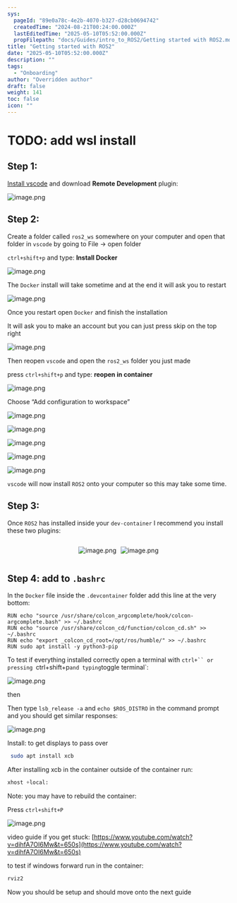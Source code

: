 ```yaml
---
sys:
  pageId: "89e0a78c-4e2b-4070-b327-d28cb0694742"
  createdTime: "2024-08-21T00:24:00.000Z"
  lastEditedTime: "2025-05-10T05:52:00.000Z"
  propFilepath: "docs/Guides/intro_to_ROS2/Getting started with ROS2.md"
title: "Getting started with ROS2"
date: "2025-05-10T05:52:00.000Z"
description: ""
tags:
  - "Onboarding"
author: "Overridden author"
draft: false
weight: 141
toc: false
icon: ""
---
```


# TODO: add wsl install

## Step 1:

[Install vscode](https://code.visualstudio.com/download) and download **Remote Development** plugin:

![image.png](https://prod-files-secure.s3.us-west-2.amazonaws.com/d518164a-d88e-44d1-a4ee-3adb3bd8bce0/efb52993-1881-4a40-b95e-6f020334f022/image.png?X-Amz-Algorithm=AWS4-HMAC-SHA256&X-Amz-Content-Sha256=UNSIGNED-PAYLOAD&X-Amz-Credential=ASIAZI2LB466SQX57FPC%2F20250517%2Fus-west-2%2Fs3%2Faws4_request&X-Amz-Date=20250517T061123Z&X-Amz-Expires=3600&X-Amz-Security-Token=IQoJb3JpZ2luX2VjEJ7%2F%2F%2F%2F%2F%2F%2F%2F%2F%2FwEaCXVzLXdlc3QtMiJHMEUCIQCjIBbzsVuMWEVSmQIdJu%2BdRQcdtGTcog1i%2Brnrpva7MQIga1XYiE%2FGCJO1NbYlxGkGkeuNpmny5jX1irj10OdPlWoq%2FwMIVxAAGgw2Mzc0MjMxODM4MDUiDJXesra0L3eoN5E%2FTyrcA0QBpyatTXVbMmGgNDMNbijI9XJ8LiFoqDXKEKqEA6gC485b1QjvU402pBHUm18devfx36iVdDaNAf5PDg27ftauaIJzZyulJRXB17DlDWhpoGAa8p%2BCoWNzI924dhYdXBnnfneuW3SNP1ZAivz3HoA9MaE1lo6%2B9HuuG1lzRvUYYgQKAJo4ni0lhkvJ1NsVQlsvpTTAakt42BXpWHQTbtHwedpN4Mjb11mdjyFWmYwEbTa%2Fz80qmJsIBTfPYuiAPQKpOeXcVckjW2vn4FjpfFX4byBjx4iiyBsAJ%2FHaPE%2FOUW2ZKifO4Eoy1fPQUEoi39Gzoq79wF8Eq2JXoXhcocQuk6gNcscFAN601b%2F0sooZKJIm3JkGgKoyEO0VQJ865OdUqGK94beyIR3zFiraU1VF73LhyKQ2eTsCBO2yDq9Hx38JvQhwrH%2BCd0weu8pJGQdo8MOktiJ3L3RBL3fgP0lDOfzzoCHA6VVAj9zBqCIkz4r1MWsxz05xmCWIha%2Bic9GsH3PP5YOw8DG%2FD7VCUlaw9at%2BY4Nlz%2B2%2F9MWbOQNHDVhS26zPxsVN0mB4HOzpbADt3NA8fgLT3gRO%2F6s3Sq92eZomlqkMPdF%2F0aQjJfbGLiVe0nfydQ9MB%2FJUMJvEoMEGOqUB7qevMRXBaJZYXUJB%2BQnvuwGulRK02N7ozpjaNCgNtg%2BeY%2FejAPlFS5ZnXmXfC%2BwBpDV7BtckzIrnONQ300kcfhiQdLju8WFa1U4TagcBfuukNgR8bPyRQHPeVDmA7DbCcfpSu8Xx7HGRQRbG88OkVyIEi20Ap7cl%2BJVGdY%2BJSCAZPmAL%2FuaRUfLH5rQl%2FM9JZFdJLGyJGRT%2FM5ECUoSL1%2BvEiHE%2B&X-Amz-Signature=afa21bcafffaa0c899fda41fd99b40cf1bd00ee576a3d5de23cb454d30bcc740&X-Amz-SignedHeaders=host&x-id=GetObject)

## Step 2:

Create a folder called `ros2_ws` somewhere on your computer and open that folder in `vscode` by going to File → open folder 

`ctrl+shift+p` and type: **Install Docker**

![image.png](https://prod-files-secure.s3.us-west-2.amazonaws.com/d518164a-d88e-44d1-a4ee-3adb3bd8bce0/2269dc0e-1cd5-47ff-bceb-c04ad9b2eab0/image.png?X-Amz-Algorithm=AWS4-HMAC-SHA256&X-Amz-Content-Sha256=UNSIGNED-PAYLOAD&X-Amz-Credential=ASIAZI2LB466SQX57FPC%2F20250517%2Fus-west-2%2Fs3%2Faws4_request&X-Amz-Date=20250517T061123Z&X-Amz-Expires=3600&X-Amz-Security-Token=IQoJb3JpZ2luX2VjEJ7%2F%2F%2F%2F%2F%2F%2F%2F%2F%2FwEaCXVzLXdlc3QtMiJHMEUCIQCjIBbzsVuMWEVSmQIdJu%2BdRQcdtGTcog1i%2Brnrpva7MQIga1XYiE%2FGCJO1NbYlxGkGkeuNpmny5jX1irj10OdPlWoq%2FwMIVxAAGgw2Mzc0MjMxODM4MDUiDJXesra0L3eoN5E%2FTyrcA0QBpyatTXVbMmGgNDMNbijI9XJ8LiFoqDXKEKqEA6gC485b1QjvU402pBHUm18devfx36iVdDaNAf5PDg27ftauaIJzZyulJRXB17DlDWhpoGAa8p%2BCoWNzI924dhYdXBnnfneuW3SNP1ZAivz3HoA9MaE1lo6%2B9HuuG1lzRvUYYgQKAJo4ni0lhkvJ1NsVQlsvpTTAakt42BXpWHQTbtHwedpN4Mjb11mdjyFWmYwEbTa%2Fz80qmJsIBTfPYuiAPQKpOeXcVckjW2vn4FjpfFX4byBjx4iiyBsAJ%2FHaPE%2FOUW2ZKifO4Eoy1fPQUEoi39Gzoq79wF8Eq2JXoXhcocQuk6gNcscFAN601b%2F0sooZKJIm3JkGgKoyEO0VQJ865OdUqGK94beyIR3zFiraU1VF73LhyKQ2eTsCBO2yDq9Hx38JvQhwrH%2BCd0weu8pJGQdo8MOktiJ3L3RBL3fgP0lDOfzzoCHA6VVAj9zBqCIkz4r1MWsxz05xmCWIha%2Bic9GsH3PP5YOw8DG%2FD7VCUlaw9at%2BY4Nlz%2B2%2F9MWbOQNHDVhS26zPxsVN0mB4HOzpbADt3NA8fgLT3gRO%2F6s3Sq92eZomlqkMPdF%2F0aQjJfbGLiVe0nfydQ9MB%2FJUMJvEoMEGOqUB7qevMRXBaJZYXUJB%2BQnvuwGulRK02N7ozpjaNCgNtg%2BeY%2FejAPlFS5ZnXmXfC%2BwBpDV7BtckzIrnONQ300kcfhiQdLju8WFa1U4TagcBfuukNgR8bPyRQHPeVDmA7DbCcfpSu8Xx7HGRQRbG88OkVyIEi20Ap7cl%2BJVGdY%2BJSCAZPmAL%2FuaRUfLH5rQl%2FM9JZFdJLGyJGRT%2FM5ECUoSL1%2BvEiHE%2B&X-Amz-Signature=34e4201203031233b557746b38ebfd7ef8c6051bc2c1403805f2a0e2a5873608&X-Amz-SignedHeaders=host&x-id=GetObject)

The `Docker` install will take sometime and at the end it will ask you to restart

![image.png](https://prod-files-secure.s3.us-west-2.amazonaws.com/d518164a-d88e-44d1-a4ee-3adb3bd8bce0/ed233f78-be33-4b1f-b89c-9c346c0e961e/image.png?X-Amz-Algorithm=AWS4-HMAC-SHA256&X-Amz-Content-Sha256=UNSIGNED-PAYLOAD&X-Amz-Credential=ASIAZI2LB466SQX57FPC%2F20250517%2Fus-west-2%2Fs3%2Faws4_request&X-Amz-Date=20250517T061123Z&X-Amz-Expires=3600&X-Amz-Security-Token=IQoJb3JpZ2luX2VjEJ7%2F%2F%2F%2F%2F%2F%2F%2F%2F%2FwEaCXVzLXdlc3QtMiJHMEUCIQCjIBbzsVuMWEVSmQIdJu%2BdRQcdtGTcog1i%2Brnrpva7MQIga1XYiE%2FGCJO1NbYlxGkGkeuNpmny5jX1irj10OdPlWoq%2FwMIVxAAGgw2Mzc0MjMxODM4MDUiDJXesra0L3eoN5E%2FTyrcA0QBpyatTXVbMmGgNDMNbijI9XJ8LiFoqDXKEKqEA6gC485b1QjvU402pBHUm18devfx36iVdDaNAf5PDg27ftauaIJzZyulJRXB17DlDWhpoGAa8p%2BCoWNzI924dhYdXBnnfneuW3SNP1ZAivz3HoA9MaE1lo6%2B9HuuG1lzRvUYYgQKAJo4ni0lhkvJ1NsVQlsvpTTAakt42BXpWHQTbtHwedpN4Mjb11mdjyFWmYwEbTa%2Fz80qmJsIBTfPYuiAPQKpOeXcVckjW2vn4FjpfFX4byBjx4iiyBsAJ%2FHaPE%2FOUW2ZKifO4Eoy1fPQUEoi39Gzoq79wF8Eq2JXoXhcocQuk6gNcscFAN601b%2F0sooZKJIm3JkGgKoyEO0VQJ865OdUqGK94beyIR3zFiraU1VF73LhyKQ2eTsCBO2yDq9Hx38JvQhwrH%2BCd0weu8pJGQdo8MOktiJ3L3RBL3fgP0lDOfzzoCHA6VVAj9zBqCIkz4r1MWsxz05xmCWIha%2Bic9GsH3PP5YOw8DG%2FD7VCUlaw9at%2BY4Nlz%2B2%2F9MWbOQNHDVhS26zPxsVN0mB4HOzpbADt3NA8fgLT3gRO%2F6s3Sq92eZomlqkMPdF%2F0aQjJfbGLiVe0nfydQ9MB%2FJUMJvEoMEGOqUB7qevMRXBaJZYXUJB%2BQnvuwGulRK02N7ozpjaNCgNtg%2BeY%2FejAPlFS5ZnXmXfC%2BwBpDV7BtckzIrnONQ300kcfhiQdLju8WFa1U4TagcBfuukNgR8bPyRQHPeVDmA7DbCcfpSu8Xx7HGRQRbG88OkVyIEi20Ap7cl%2BJVGdY%2BJSCAZPmAL%2FuaRUfLH5rQl%2FM9JZFdJLGyJGRT%2FM5ECUoSL1%2BvEiHE%2B&X-Amz-Signature=e811cd69bab8fde06056e98f9b1f860093b553a260189af887a5e0302bb556ad&X-Amz-SignedHeaders=host&x-id=GetObject)

Once you restart open `Docker` and finish the installation

It will ask you to make an account but you can just press skip on the top right

![image.png](https://prod-files-secure.s3.us-west-2.amazonaws.com/d518164a-d88e-44d1-a4ee-3adb3bd8bce0/21010ad9-1659-4fd9-9f59-9932a09b2a3d/image.png?X-Amz-Algorithm=AWS4-HMAC-SHA256&X-Amz-Content-Sha256=UNSIGNED-PAYLOAD&X-Amz-Credential=ASIAZI2LB466SQX57FPC%2F20250517%2Fus-west-2%2Fs3%2Faws4_request&X-Amz-Date=20250517T061123Z&X-Amz-Expires=3600&X-Amz-Security-Token=IQoJb3JpZ2luX2VjEJ7%2F%2F%2F%2F%2F%2F%2F%2F%2F%2FwEaCXVzLXdlc3QtMiJHMEUCIQCjIBbzsVuMWEVSmQIdJu%2BdRQcdtGTcog1i%2Brnrpva7MQIga1XYiE%2FGCJO1NbYlxGkGkeuNpmny5jX1irj10OdPlWoq%2FwMIVxAAGgw2Mzc0MjMxODM4MDUiDJXesra0L3eoN5E%2FTyrcA0QBpyatTXVbMmGgNDMNbijI9XJ8LiFoqDXKEKqEA6gC485b1QjvU402pBHUm18devfx36iVdDaNAf5PDg27ftauaIJzZyulJRXB17DlDWhpoGAa8p%2BCoWNzI924dhYdXBnnfneuW3SNP1ZAivz3HoA9MaE1lo6%2B9HuuG1lzRvUYYgQKAJo4ni0lhkvJ1NsVQlsvpTTAakt42BXpWHQTbtHwedpN4Mjb11mdjyFWmYwEbTa%2Fz80qmJsIBTfPYuiAPQKpOeXcVckjW2vn4FjpfFX4byBjx4iiyBsAJ%2FHaPE%2FOUW2ZKifO4Eoy1fPQUEoi39Gzoq79wF8Eq2JXoXhcocQuk6gNcscFAN601b%2F0sooZKJIm3JkGgKoyEO0VQJ865OdUqGK94beyIR3zFiraU1VF73LhyKQ2eTsCBO2yDq9Hx38JvQhwrH%2BCd0weu8pJGQdo8MOktiJ3L3RBL3fgP0lDOfzzoCHA6VVAj9zBqCIkz4r1MWsxz05xmCWIha%2Bic9GsH3PP5YOw8DG%2FD7VCUlaw9at%2BY4Nlz%2B2%2F9MWbOQNHDVhS26zPxsVN0mB4HOzpbADt3NA8fgLT3gRO%2F6s3Sq92eZomlqkMPdF%2F0aQjJfbGLiVe0nfydQ9MB%2FJUMJvEoMEGOqUB7qevMRXBaJZYXUJB%2BQnvuwGulRK02N7ozpjaNCgNtg%2BeY%2FejAPlFS5ZnXmXfC%2BwBpDV7BtckzIrnONQ300kcfhiQdLju8WFa1U4TagcBfuukNgR8bPyRQHPeVDmA7DbCcfpSu8Xx7HGRQRbG88OkVyIEi20Ap7cl%2BJVGdY%2BJSCAZPmAL%2FuaRUfLH5rQl%2FM9JZFdJLGyJGRT%2FM5ECUoSL1%2BvEiHE%2B&X-Amz-Signature=76e74ca8fba1c6ab0198268712fc98e9a413619e5ad366242357390f5b03c900&X-Amz-SignedHeaders=host&x-id=GetObject)

Then reopen `vscode` and open the `ros2_ws` folder you just made

press `ctrl+shift+p` and type: **reopen in container**

![image.png](https://prod-files-secure.s3.us-west-2.amazonaws.com/d518164a-d88e-44d1-a4ee-3adb3bd8bce0/4e93b8c2-41ad-488c-8095-c74205196118/image.png?X-Amz-Algorithm=AWS4-HMAC-SHA256&X-Amz-Content-Sha256=UNSIGNED-PAYLOAD&X-Amz-Credential=ASIAZI2LB466SQX57FPC%2F20250517%2Fus-west-2%2Fs3%2Faws4_request&X-Amz-Date=20250517T061123Z&X-Amz-Expires=3600&X-Amz-Security-Token=IQoJb3JpZ2luX2VjEJ7%2F%2F%2F%2F%2F%2F%2F%2F%2F%2FwEaCXVzLXdlc3QtMiJHMEUCIQCjIBbzsVuMWEVSmQIdJu%2BdRQcdtGTcog1i%2Brnrpva7MQIga1XYiE%2FGCJO1NbYlxGkGkeuNpmny5jX1irj10OdPlWoq%2FwMIVxAAGgw2Mzc0MjMxODM4MDUiDJXesra0L3eoN5E%2FTyrcA0QBpyatTXVbMmGgNDMNbijI9XJ8LiFoqDXKEKqEA6gC485b1QjvU402pBHUm18devfx36iVdDaNAf5PDg27ftauaIJzZyulJRXB17DlDWhpoGAa8p%2BCoWNzI924dhYdXBnnfneuW3SNP1ZAivz3HoA9MaE1lo6%2B9HuuG1lzRvUYYgQKAJo4ni0lhkvJ1NsVQlsvpTTAakt42BXpWHQTbtHwedpN4Mjb11mdjyFWmYwEbTa%2Fz80qmJsIBTfPYuiAPQKpOeXcVckjW2vn4FjpfFX4byBjx4iiyBsAJ%2FHaPE%2FOUW2ZKifO4Eoy1fPQUEoi39Gzoq79wF8Eq2JXoXhcocQuk6gNcscFAN601b%2F0sooZKJIm3JkGgKoyEO0VQJ865OdUqGK94beyIR3zFiraU1VF73LhyKQ2eTsCBO2yDq9Hx38JvQhwrH%2BCd0weu8pJGQdo8MOktiJ3L3RBL3fgP0lDOfzzoCHA6VVAj9zBqCIkz4r1MWsxz05xmCWIha%2Bic9GsH3PP5YOw8DG%2FD7VCUlaw9at%2BY4Nlz%2B2%2F9MWbOQNHDVhS26zPxsVN0mB4HOzpbADt3NA8fgLT3gRO%2F6s3Sq92eZomlqkMPdF%2F0aQjJfbGLiVe0nfydQ9MB%2FJUMJvEoMEGOqUB7qevMRXBaJZYXUJB%2BQnvuwGulRK02N7ozpjaNCgNtg%2BeY%2FejAPlFS5ZnXmXfC%2BwBpDV7BtckzIrnONQ300kcfhiQdLju8WFa1U4TagcBfuukNgR8bPyRQHPeVDmA7DbCcfpSu8Xx7HGRQRbG88OkVyIEi20Ap7cl%2BJVGdY%2BJSCAZPmAL%2FuaRUfLH5rQl%2FM9JZFdJLGyJGRT%2FM5ECUoSL1%2BvEiHE%2B&X-Amz-Signature=7820505d5e704d76ea360ac2762b8c618f6ba1af94cde071aa432678a7c8601f&X-Amz-SignedHeaders=host&x-id=GetObject)

Choose “Add configuration to workspace”

![image.png](https://prod-files-secure.s3.us-west-2.amazonaws.com/d518164a-d88e-44d1-a4ee-3adb3bd8bce0/9560b282-5060-4989-ba37-97e7b2c22476/image.png?X-Amz-Algorithm=AWS4-HMAC-SHA256&X-Amz-Content-Sha256=UNSIGNED-PAYLOAD&X-Amz-Credential=ASIAZI2LB466SQX57FPC%2F20250517%2Fus-west-2%2Fs3%2Faws4_request&X-Amz-Date=20250517T061123Z&X-Amz-Expires=3600&X-Amz-Security-Token=IQoJb3JpZ2luX2VjEJ7%2F%2F%2F%2F%2F%2F%2F%2F%2F%2FwEaCXVzLXdlc3QtMiJHMEUCIQCjIBbzsVuMWEVSmQIdJu%2BdRQcdtGTcog1i%2Brnrpva7MQIga1XYiE%2FGCJO1NbYlxGkGkeuNpmny5jX1irj10OdPlWoq%2FwMIVxAAGgw2Mzc0MjMxODM4MDUiDJXesra0L3eoN5E%2FTyrcA0QBpyatTXVbMmGgNDMNbijI9XJ8LiFoqDXKEKqEA6gC485b1QjvU402pBHUm18devfx36iVdDaNAf5PDg27ftauaIJzZyulJRXB17DlDWhpoGAa8p%2BCoWNzI924dhYdXBnnfneuW3SNP1ZAivz3HoA9MaE1lo6%2B9HuuG1lzRvUYYgQKAJo4ni0lhkvJ1NsVQlsvpTTAakt42BXpWHQTbtHwedpN4Mjb11mdjyFWmYwEbTa%2Fz80qmJsIBTfPYuiAPQKpOeXcVckjW2vn4FjpfFX4byBjx4iiyBsAJ%2FHaPE%2FOUW2ZKifO4Eoy1fPQUEoi39Gzoq79wF8Eq2JXoXhcocQuk6gNcscFAN601b%2F0sooZKJIm3JkGgKoyEO0VQJ865OdUqGK94beyIR3zFiraU1VF73LhyKQ2eTsCBO2yDq9Hx38JvQhwrH%2BCd0weu8pJGQdo8MOktiJ3L3RBL3fgP0lDOfzzoCHA6VVAj9zBqCIkz4r1MWsxz05xmCWIha%2Bic9GsH3PP5YOw8DG%2FD7VCUlaw9at%2BY4Nlz%2B2%2F9MWbOQNHDVhS26zPxsVN0mB4HOzpbADt3NA8fgLT3gRO%2F6s3Sq92eZomlqkMPdF%2F0aQjJfbGLiVe0nfydQ9MB%2FJUMJvEoMEGOqUB7qevMRXBaJZYXUJB%2BQnvuwGulRK02N7ozpjaNCgNtg%2BeY%2FejAPlFS5ZnXmXfC%2BwBpDV7BtckzIrnONQ300kcfhiQdLju8WFa1U4TagcBfuukNgR8bPyRQHPeVDmA7DbCcfpSu8Xx7HGRQRbG88OkVyIEi20Ap7cl%2BJVGdY%2BJSCAZPmAL%2FuaRUfLH5rQl%2FM9JZFdJLGyJGRT%2FM5ECUoSL1%2BvEiHE%2B&X-Amz-Signature=9dd95766ff0114f6aff469f83d54443063c7b030c1631cfb8a4400e95bc8b36c&X-Amz-SignedHeaders=host&x-id=GetObject)

![image.png](https://prod-files-secure.s3.us-west-2.amazonaws.com/d518164a-d88e-44d1-a4ee-3adb3bd8bce0/2ee63f81-886b-48e8-a553-dc6e5eac99e4/image.png?X-Amz-Algorithm=AWS4-HMAC-SHA256&X-Amz-Content-Sha256=UNSIGNED-PAYLOAD&X-Amz-Credential=ASIAZI2LB466SQX57FPC%2F20250517%2Fus-west-2%2Fs3%2Faws4_request&X-Amz-Date=20250517T061123Z&X-Amz-Expires=3600&X-Amz-Security-Token=IQoJb3JpZ2luX2VjEJ7%2F%2F%2F%2F%2F%2F%2F%2F%2F%2FwEaCXVzLXdlc3QtMiJHMEUCIQCjIBbzsVuMWEVSmQIdJu%2BdRQcdtGTcog1i%2Brnrpva7MQIga1XYiE%2FGCJO1NbYlxGkGkeuNpmny5jX1irj10OdPlWoq%2FwMIVxAAGgw2Mzc0MjMxODM4MDUiDJXesra0L3eoN5E%2FTyrcA0QBpyatTXVbMmGgNDMNbijI9XJ8LiFoqDXKEKqEA6gC485b1QjvU402pBHUm18devfx36iVdDaNAf5PDg27ftauaIJzZyulJRXB17DlDWhpoGAa8p%2BCoWNzI924dhYdXBnnfneuW3SNP1ZAivz3HoA9MaE1lo6%2B9HuuG1lzRvUYYgQKAJo4ni0lhkvJ1NsVQlsvpTTAakt42BXpWHQTbtHwedpN4Mjb11mdjyFWmYwEbTa%2Fz80qmJsIBTfPYuiAPQKpOeXcVckjW2vn4FjpfFX4byBjx4iiyBsAJ%2FHaPE%2FOUW2ZKifO4Eoy1fPQUEoi39Gzoq79wF8Eq2JXoXhcocQuk6gNcscFAN601b%2F0sooZKJIm3JkGgKoyEO0VQJ865OdUqGK94beyIR3zFiraU1VF73LhyKQ2eTsCBO2yDq9Hx38JvQhwrH%2BCd0weu8pJGQdo8MOktiJ3L3RBL3fgP0lDOfzzoCHA6VVAj9zBqCIkz4r1MWsxz05xmCWIha%2Bic9GsH3PP5YOw8DG%2FD7VCUlaw9at%2BY4Nlz%2B2%2F9MWbOQNHDVhS26zPxsVN0mB4HOzpbADt3NA8fgLT3gRO%2F6s3Sq92eZomlqkMPdF%2F0aQjJfbGLiVe0nfydQ9MB%2FJUMJvEoMEGOqUB7qevMRXBaJZYXUJB%2BQnvuwGulRK02N7ozpjaNCgNtg%2BeY%2FejAPlFS5ZnXmXfC%2BwBpDV7BtckzIrnONQ300kcfhiQdLju8WFa1U4TagcBfuukNgR8bPyRQHPeVDmA7DbCcfpSu8Xx7HGRQRbG88OkVyIEi20Ap7cl%2BJVGdY%2BJSCAZPmAL%2FuaRUfLH5rQl%2FM9JZFdJLGyJGRT%2FM5ECUoSL1%2BvEiHE%2B&X-Amz-Signature=61eb4a78e4ddc7805f7620cab360506811b1a4c84670719af0e21a7adeb29ea5&X-Amz-SignedHeaders=host&x-id=GetObject)

![image.png](https://prod-files-secure.s3.us-west-2.amazonaws.com/d518164a-d88e-44d1-a4ee-3adb3bd8bce0/ae1580b2-b048-407e-aed9-b584224a7a04/image.png?X-Amz-Algorithm=AWS4-HMAC-SHA256&X-Amz-Content-Sha256=UNSIGNED-PAYLOAD&X-Amz-Credential=ASIAZI2LB466SQX57FPC%2F20250517%2Fus-west-2%2Fs3%2Faws4_request&X-Amz-Date=20250517T061123Z&X-Amz-Expires=3600&X-Amz-Security-Token=IQoJb3JpZ2luX2VjEJ7%2F%2F%2F%2F%2F%2F%2F%2F%2F%2FwEaCXVzLXdlc3QtMiJHMEUCIQCjIBbzsVuMWEVSmQIdJu%2BdRQcdtGTcog1i%2Brnrpva7MQIga1XYiE%2FGCJO1NbYlxGkGkeuNpmny5jX1irj10OdPlWoq%2FwMIVxAAGgw2Mzc0MjMxODM4MDUiDJXesra0L3eoN5E%2FTyrcA0QBpyatTXVbMmGgNDMNbijI9XJ8LiFoqDXKEKqEA6gC485b1QjvU402pBHUm18devfx36iVdDaNAf5PDg27ftauaIJzZyulJRXB17DlDWhpoGAa8p%2BCoWNzI924dhYdXBnnfneuW3SNP1ZAivz3HoA9MaE1lo6%2B9HuuG1lzRvUYYgQKAJo4ni0lhkvJ1NsVQlsvpTTAakt42BXpWHQTbtHwedpN4Mjb11mdjyFWmYwEbTa%2Fz80qmJsIBTfPYuiAPQKpOeXcVckjW2vn4FjpfFX4byBjx4iiyBsAJ%2FHaPE%2FOUW2ZKifO4Eoy1fPQUEoi39Gzoq79wF8Eq2JXoXhcocQuk6gNcscFAN601b%2F0sooZKJIm3JkGgKoyEO0VQJ865OdUqGK94beyIR3zFiraU1VF73LhyKQ2eTsCBO2yDq9Hx38JvQhwrH%2BCd0weu8pJGQdo8MOktiJ3L3RBL3fgP0lDOfzzoCHA6VVAj9zBqCIkz4r1MWsxz05xmCWIha%2Bic9GsH3PP5YOw8DG%2FD7VCUlaw9at%2BY4Nlz%2B2%2F9MWbOQNHDVhS26zPxsVN0mB4HOzpbADt3NA8fgLT3gRO%2F6s3Sq92eZomlqkMPdF%2F0aQjJfbGLiVe0nfydQ9MB%2FJUMJvEoMEGOqUB7qevMRXBaJZYXUJB%2BQnvuwGulRK02N7ozpjaNCgNtg%2BeY%2FejAPlFS5ZnXmXfC%2BwBpDV7BtckzIrnONQ300kcfhiQdLju8WFa1U4TagcBfuukNgR8bPyRQHPeVDmA7DbCcfpSu8Xx7HGRQRbG88OkVyIEi20Ap7cl%2BJVGdY%2BJSCAZPmAL%2FuaRUfLH5rQl%2FM9JZFdJLGyJGRT%2FM5ECUoSL1%2BvEiHE%2B&X-Amz-Signature=dcc64132b8f0b11a4ddd6ae711d552dce9eb4979f0603f1acad491187971fd47&X-Amz-SignedHeaders=host&x-id=GetObject)

![image.png](https://prod-files-secure.s3.us-west-2.amazonaws.com/d518164a-d88e-44d1-a4ee-3adb3bd8bce0/53255b28-f75e-430f-b9e3-c0ac8577e42b/image.png?X-Amz-Algorithm=AWS4-HMAC-SHA256&X-Amz-Content-Sha256=UNSIGNED-PAYLOAD&X-Amz-Credential=ASIAZI2LB466SQX57FPC%2F20250517%2Fus-west-2%2Fs3%2Faws4_request&X-Amz-Date=20250517T061123Z&X-Amz-Expires=3600&X-Amz-Security-Token=IQoJb3JpZ2luX2VjEJ7%2F%2F%2F%2F%2F%2F%2F%2F%2F%2FwEaCXVzLXdlc3QtMiJHMEUCIQCjIBbzsVuMWEVSmQIdJu%2BdRQcdtGTcog1i%2Brnrpva7MQIga1XYiE%2FGCJO1NbYlxGkGkeuNpmny5jX1irj10OdPlWoq%2FwMIVxAAGgw2Mzc0MjMxODM4MDUiDJXesra0L3eoN5E%2FTyrcA0QBpyatTXVbMmGgNDMNbijI9XJ8LiFoqDXKEKqEA6gC485b1QjvU402pBHUm18devfx36iVdDaNAf5PDg27ftauaIJzZyulJRXB17DlDWhpoGAa8p%2BCoWNzI924dhYdXBnnfneuW3SNP1ZAivz3HoA9MaE1lo6%2B9HuuG1lzRvUYYgQKAJo4ni0lhkvJ1NsVQlsvpTTAakt42BXpWHQTbtHwedpN4Mjb11mdjyFWmYwEbTa%2Fz80qmJsIBTfPYuiAPQKpOeXcVckjW2vn4FjpfFX4byBjx4iiyBsAJ%2FHaPE%2FOUW2ZKifO4Eoy1fPQUEoi39Gzoq79wF8Eq2JXoXhcocQuk6gNcscFAN601b%2F0sooZKJIm3JkGgKoyEO0VQJ865OdUqGK94beyIR3zFiraU1VF73LhyKQ2eTsCBO2yDq9Hx38JvQhwrH%2BCd0weu8pJGQdo8MOktiJ3L3RBL3fgP0lDOfzzoCHA6VVAj9zBqCIkz4r1MWsxz05xmCWIha%2Bic9GsH3PP5YOw8DG%2FD7VCUlaw9at%2BY4Nlz%2B2%2F9MWbOQNHDVhS26zPxsVN0mB4HOzpbADt3NA8fgLT3gRO%2F6s3Sq92eZomlqkMPdF%2F0aQjJfbGLiVe0nfydQ9MB%2FJUMJvEoMEGOqUB7qevMRXBaJZYXUJB%2BQnvuwGulRK02N7ozpjaNCgNtg%2BeY%2FejAPlFS5ZnXmXfC%2BwBpDV7BtckzIrnONQ300kcfhiQdLju8WFa1U4TagcBfuukNgR8bPyRQHPeVDmA7DbCcfpSu8Xx7HGRQRbG88OkVyIEi20Ap7cl%2BJVGdY%2BJSCAZPmAL%2FuaRUfLH5rQl%2FM9JZFdJLGyJGRT%2FM5ECUoSL1%2BvEiHE%2B&X-Amz-Signature=d57c21b5a0d7a7ac08efe9c5f994e46b35c8d81f982f59649f281e20c7321623&X-Amz-SignedHeaders=host&x-id=GetObject)

![image.png](https://prod-files-secure.s3.us-west-2.amazonaws.com/d518164a-d88e-44d1-a4ee-3adb3bd8bce0/7c562767-5af9-4ffb-97d1-327bcdf4ee00/image.png?X-Amz-Algorithm=AWS4-HMAC-SHA256&X-Amz-Content-Sha256=UNSIGNED-PAYLOAD&X-Amz-Credential=ASIAZI2LB466SQX57FPC%2F20250517%2Fus-west-2%2Fs3%2Faws4_request&X-Amz-Date=20250517T061123Z&X-Amz-Expires=3600&X-Amz-Security-Token=IQoJb3JpZ2luX2VjEJ7%2F%2F%2F%2F%2F%2F%2F%2F%2F%2FwEaCXVzLXdlc3QtMiJHMEUCIQCjIBbzsVuMWEVSmQIdJu%2BdRQcdtGTcog1i%2Brnrpva7MQIga1XYiE%2FGCJO1NbYlxGkGkeuNpmny5jX1irj10OdPlWoq%2FwMIVxAAGgw2Mzc0MjMxODM4MDUiDJXesra0L3eoN5E%2FTyrcA0QBpyatTXVbMmGgNDMNbijI9XJ8LiFoqDXKEKqEA6gC485b1QjvU402pBHUm18devfx36iVdDaNAf5PDg27ftauaIJzZyulJRXB17DlDWhpoGAa8p%2BCoWNzI924dhYdXBnnfneuW3SNP1ZAivz3HoA9MaE1lo6%2B9HuuG1lzRvUYYgQKAJo4ni0lhkvJ1NsVQlsvpTTAakt42BXpWHQTbtHwedpN4Mjb11mdjyFWmYwEbTa%2Fz80qmJsIBTfPYuiAPQKpOeXcVckjW2vn4FjpfFX4byBjx4iiyBsAJ%2FHaPE%2FOUW2ZKifO4Eoy1fPQUEoi39Gzoq79wF8Eq2JXoXhcocQuk6gNcscFAN601b%2F0sooZKJIm3JkGgKoyEO0VQJ865OdUqGK94beyIR3zFiraU1VF73LhyKQ2eTsCBO2yDq9Hx38JvQhwrH%2BCd0weu8pJGQdo8MOktiJ3L3RBL3fgP0lDOfzzoCHA6VVAj9zBqCIkz4r1MWsxz05xmCWIha%2Bic9GsH3PP5YOw8DG%2FD7VCUlaw9at%2BY4Nlz%2B2%2F9MWbOQNHDVhS26zPxsVN0mB4HOzpbADt3NA8fgLT3gRO%2F6s3Sq92eZomlqkMPdF%2F0aQjJfbGLiVe0nfydQ9MB%2FJUMJvEoMEGOqUB7qevMRXBaJZYXUJB%2BQnvuwGulRK02N7ozpjaNCgNtg%2BeY%2FejAPlFS5ZnXmXfC%2BwBpDV7BtckzIrnONQ300kcfhiQdLju8WFa1U4TagcBfuukNgR8bPyRQHPeVDmA7DbCcfpSu8Xx7HGRQRbG88OkVyIEi20Ap7cl%2BJVGdY%2BJSCAZPmAL%2FuaRUfLH5rQl%2FM9JZFdJLGyJGRT%2FM5ECUoSL1%2BvEiHE%2B&X-Amz-Signature=234019a081ddf000314e74a11e3b2f6f959f54c7ac39bb5ab919f31f1ebb3cb4&X-Amz-SignedHeaders=host&x-id=GetObject)

`vscode` will now install `ROS2` onto your computer so this may take some time.

## Step 3:

Once `ROS2` has installed inside your `dev-container` I recommend you install these two plugins:

<div style="display: flex;flex-direction: row; column-gap:10px; max-width: 630px;justify-content: center;">
<div>

![image.png](https://prod-files-secure.s3.us-west-2.amazonaws.com/d518164a-d88e-44d1-a4ee-3adb3bd8bce0/3fc3d550-5a54-4ba1-ba6b-faa01cdb7369/image.png?X-Amz-Algorithm=AWS4-HMAC-SHA256&X-Amz-Content-Sha256=UNSIGNED-PAYLOAD&X-Amz-Credential=ASIAZI2LB466ZSH4GCOE%2F20250517%2Fus-west-2%2Fs3%2Faws4_request&X-Amz-Date=20250517T061129Z&X-Amz-Expires=3600&X-Amz-Security-Token=IQoJb3JpZ2luX2VjEJ7%2F%2F%2F%2F%2F%2F%2F%2F%2F%2FwEaCXVzLXdlc3QtMiJHMEUCIQD8oh9HMZcgp1AV8%2FcOVlzTg7GT865Cd8kty3mUlkEuGgIgMZ4oPEqcXzf1sAQnE8usryFvkfxAlypA9gIcSpMnTHEq%2FwMIVxAAGgw2Mzc0MjMxODM4MDUiDA4ZvlWVLo6cV0CROircA13mwglop%2Bi7qG2soEnuwkUVjSpRoU9SjnU6EXrJSyVeyVF320RswOBgndjio2y9d6QHg%2Fkn8QGsgRuMxv11n3vb35iC1hGhXpJMuwL8gMhC1xCk5eRmOTBy50OYanJA5TdR002Pu3iXXV%2Fg1IcvUMwoUsAOTMr2Rd3Re7%2FDiLsWenUFnLUcJmi4O7HJWXcoH%2FP5122UKK0BEB43WgZoADbjmCv270pSoF0xMzpgL0aIpdwxjrohr3OvWjzlaue7lTagFG%2FL6pmMIfRwSL9fWHaEGdoRIzXPYWzctRkv%2FYQ4ru0B5uA2aTTqfcxBeVEi1q4nB4oE8QS6vAFMbcZzp2Xq8u5WG6DVcxvpjnOsHx7Bqv1Q5BYXb4fszO7fhOHagO16guSJdVwBurMpl9MBGBzHT%2BSMhWFR7cet6%2BEOdz0ECzbdewl17AuiDBjaAnswklx2%2Fengcnr%2BZOwGRbf7q%2FRSzg7ajG6Xc2rvc0sXUv9721d1Y%2B9873ZG3PWPdU09s3MWgP42bL2BIl0q9rDOhkxwDUZiqL7k42cctWygnLCWku5jcgR7Q1JXpULb5imN41jE%2B3%2F5CediVw1r4FQN7HiHu2sW7bC5HLXsrfAjCRjzdhy2AMkozLEPf%2FDhMJvEoMEGOqUBzp%2FYO1lOMxbOY919ghPQrx6RJ%2FFmxgDEGqnvQH63tX%2B0unGJAIMR3h2QoqABglJY6Fl9%2Be%2BE8FA2HH62mquqkqyYNfWNb12b0IERRxVKI7okotHzs0ZRsvJO1%2FOMVt0B7UCdzdf%2BVrbdknkTjfcmZhYglac%2BF%2B07rN1acemVpCU%2BYdvhdY0rv%2BdqZRCpyCQl7OqeBxCY253FuAnJpcCCkjncaHr9&X-Amz-Signature=35889e353a47a6ccbde7a226a71d3f069a1cb9ecc3d040fc68c2c8c93f88e9a5&X-Amz-SignedHeaders=host&x-id=GetObject)

</div>
<div>

![image.png](https://prod-files-secure.s3.us-west-2.amazonaws.com/d518164a-d88e-44d1-a4ee-3adb3bd8bce0/d994cc66-13c2-4093-a5a3-f84cf4601a82/image.png?X-Amz-Algorithm=AWS4-HMAC-SHA256&X-Amz-Content-Sha256=UNSIGNED-PAYLOAD&X-Amz-Credential=ASIAZI2LB466QXSS44G3%2F20250517%2Fus-west-2%2Fs3%2Faws4_request&X-Amz-Date=20250517T061129Z&X-Amz-Expires=3600&X-Amz-Security-Token=IQoJb3JpZ2luX2VjEJ7%2F%2F%2F%2F%2F%2F%2F%2F%2F%2FwEaCXVzLXdlc3QtMiJGMEQCICUIocoWLqZVLFCRX88%2Bo9T%2FqumhhaPL91v1k1fu%2BWNbAiBGUWX9%2BqnUxxhtCXh3C8amyRweWPUDMPR0PHvinIGO5Cr%2FAwhXEAAaDDYzNzQyMzE4MzgwNSIMIFli1TzvhvaosMQLKtwDCEc0ZNFClkaIuuuTIBEqXq19GvxVmUYTpbqOqOyFEHdCU3MRRPqQVjDczNu5OrSPCqG%2FkIE%2FlKs7JRxba%2FVwWCR6%2BIH3hteAJnpKEqtACSPhZq1YX59n7bDGqDjcpSSSS4vZmIYt1LJz%2BQygbuBzjozv2fyN9bSS6%2F8la8BH7OsC96qndLhpDtA7PySjdSboMrY%2BTHM0UCznLU16E1eo2CdLrUT5WcmJEmcGoqdJ6ENEQFD2QtLW7syZivTd2cTufgulAIAimEQFiGb09P5jzG0AqkZE79lNO8hkFYeyb4UOuSKgpdLQsZNlzlQhZHFQLDPBaB1jaRa7hngQRnmIXbgH5HqkpITBHl%2FJfhKK9Kzy9TKjfyOYzg%2F9iG%2FcGCaydzK34hSUbI3tSzz%2FrZLbsPT6VxcGEp3uLqGzrnrt8I2UQYU84s%2F2DK3LFmRP6rs8ukq0UW9tn6WZSis9zEjBIQ5zX3xR9vohYjsQ8RizspWq14xoGBtgqKyFubbQe9m95sQ7aaia2JajfWCwPlI4ETUe%2BHGs%2BLSgXtlKe6QQBaZaT6gZWGTKCUBEwF55JfarXCLZXV%2BxN3h4SISwqyveeYN2c08gVCZZ8D%2FO4kyJ4ZnmBANJlqkn%2FOzgEC0wmcSgwQY6pgHa4jdou0iF%2BTZbggJGRNbtk07NLsG9seN4lYc7hlO3cSG%2BTbo44TII8UJ2eNNDH%2Bn1JtZiIOAOD20ddp%2BC%2BQdqA%2FcCeBwWbeHTGf4zt85WI0IRMC8%2Fwv6q1nGqA8gh2lRuVcs7r60nW99HE9bPxhv7bNMPvzBoOUNRUxGP40RGfFzb679iMAtxFpdcMgT86vptcQ7tHFBFfKf1GqOMtFX1Ee2A1GNk&X-Amz-Signature=badfe1f7b510ff4e7915355db5c0d08988f12f15b225052f374292c129ee4439&X-Amz-SignedHeaders=host&x-id=GetObject)

</div>
</div>

## Step 4: add to `.bashrc`

In the `Docker` file inside the `.devcontainer` folder add this line at the very bottom: 

```docker
RUN echo "source /usr/share/colcon_argcomplete/hook/colcon-argcomplete.bash" >> ~/.bashrc
RUN echo "source /usr/share/colcon_cd/function/colcon_cd.sh" >> ~/.bashrc
RUN echo "export _colcon_cd_root=/opt/ros/humble/" >> ~/.bashrc
RUN sudo apt install -y python3-pip 
```

To test if everything installed correctly open a terminal with `ctrl+`` or pressing `ctrl+shift+p` and typing `toggle terminal`:

![image.png](https://prod-files-secure.s3.us-west-2.amazonaws.com/d518164a-d88e-44d1-a4ee-3adb3bd8bce0/6a4943d8-b04e-4c02-9a58-775f3384d1a5/image.png?X-Amz-Algorithm=AWS4-HMAC-SHA256&X-Amz-Content-Sha256=UNSIGNED-PAYLOAD&X-Amz-Credential=ASIAZI2LB466SQX57FPC%2F20250517%2Fus-west-2%2Fs3%2Faws4_request&X-Amz-Date=20250517T061123Z&X-Amz-Expires=3600&X-Amz-Security-Token=IQoJb3JpZ2luX2VjEJ7%2F%2F%2F%2F%2F%2F%2F%2F%2F%2FwEaCXVzLXdlc3QtMiJHMEUCIQCjIBbzsVuMWEVSmQIdJu%2BdRQcdtGTcog1i%2Brnrpva7MQIga1XYiE%2FGCJO1NbYlxGkGkeuNpmny5jX1irj10OdPlWoq%2FwMIVxAAGgw2Mzc0MjMxODM4MDUiDJXesra0L3eoN5E%2FTyrcA0QBpyatTXVbMmGgNDMNbijI9XJ8LiFoqDXKEKqEA6gC485b1QjvU402pBHUm18devfx36iVdDaNAf5PDg27ftauaIJzZyulJRXB17DlDWhpoGAa8p%2BCoWNzI924dhYdXBnnfneuW3SNP1ZAivz3HoA9MaE1lo6%2B9HuuG1lzRvUYYgQKAJo4ni0lhkvJ1NsVQlsvpTTAakt42BXpWHQTbtHwedpN4Mjb11mdjyFWmYwEbTa%2Fz80qmJsIBTfPYuiAPQKpOeXcVckjW2vn4FjpfFX4byBjx4iiyBsAJ%2FHaPE%2FOUW2ZKifO4Eoy1fPQUEoi39Gzoq79wF8Eq2JXoXhcocQuk6gNcscFAN601b%2F0sooZKJIm3JkGgKoyEO0VQJ865OdUqGK94beyIR3zFiraU1VF73LhyKQ2eTsCBO2yDq9Hx38JvQhwrH%2BCd0weu8pJGQdo8MOktiJ3L3RBL3fgP0lDOfzzoCHA6VVAj9zBqCIkz4r1MWsxz05xmCWIha%2Bic9GsH3PP5YOw8DG%2FD7VCUlaw9at%2BY4Nlz%2B2%2F9MWbOQNHDVhS26zPxsVN0mB4HOzpbADt3NA8fgLT3gRO%2F6s3Sq92eZomlqkMPdF%2F0aQjJfbGLiVe0nfydQ9MB%2FJUMJvEoMEGOqUB7qevMRXBaJZYXUJB%2BQnvuwGulRK02N7ozpjaNCgNtg%2BeY%2FejAPlFS5ZnXmXfC%2BwBpDV7BtckzIrnONQ300kcfhiQdLju8WFa1U4TagcBfuukNgR8bPyRQHPeVDmA7DbCcfpSu8Xx7HGRQRbG88OkVyIEi20Ap7cl%2BJVGdY%2BJSCAZPmAL%2FuaRUfLH5rQl%2FM9JZFdJLGyJGRT%2FM5ECUoSL1%2BvEiHE%2B&X-Amz-Signature=b366751326e12c3d408121e2079d8a4d06b3cb0ca90e47acce9acb334004ea9c&X-Amz-SignedHeaders=host&x-id=GetObject)

then 

Then type `lsb_release -a` and `echo $ROS_DISTRO` in the command prompt and you should get similar responses:

![image.png](https://prod-files-secure.s3.us-west-2.amazonaws.com/d518164a-d88e-44d1-a4ee-3adb3bd8bce0/3e635dec-a805-4e85-8b9e-d000e5b71a4e/image.png?X-Amz-Algorithm=AWS4-HMAC-SHA256&X-Amz-Content-Sha256=UNSIGNED-PAYLOAD&X-Amz-Credential=ASIAZI2LB466SQX57FPC%2F20250517%2Fus-west-2%2Fs3%2Faws4_request&X-Amz-Date=20250517T061123Z&X-Amz-Expires=3600&X-Amz-Security-Token=IQoJb3JpZ2luX2VjEJ7%2F%2F%2F%2F%2F%2F%2F%2F%2F%2FwEaCXVzLXdlc3QtMiJHMEUCIQCjIBbzsVuMWEVSmQIdJu%2BdRQcdtGTcog1i%2Brnrpva7MQIga1XYiE%2FGCJO1NbYlxGkGkeuNpmny5jX1irj10OdPlWoq%2FwMIVxAAGgw2Mzc0MjMxODM4MDUiDJXesra0L3eoN5E%2FTyrcA0QBpyatTXVbMmGgNDMNbijI9XJ8LiFoqDXKEKqEA6gC485b1QjvU402pBHUm18devfx36iVdDaNAf5PDg27ftauaIJzZyulJRXB17DlDWhpoGAa8p%2BCoWNzI924dhYdXBnnfneuW3SNP1ZAivz3HoA9MaE1lo6%2B9HuuG1lzRvUYYgQKAJo4ni0lhkvJ1NsVQlsvpTTAakt42BXpWHQTbtHwedpN4Mjb11mdjyFWmYwEbTa%2Fz80qmJsIBTfPYuiAPQKpOeXcVckjW2vn4FjpfFX4byBjx4iiyBsAJ%2FHaPE%2FOUW2ZKifO4Eoy1fPQUEoi39Gzoq79wF8Eq2JXoXhcocQuk6gNcscFAN601b%2F0sooZKJIm3JkGgKoyEO0VQJ865OdUqGK94beyIR3zFiraU1VF73LhyKQ2eTsCBO2yDq9Hx38JvQhwrH%2BCd0weu8pJGQdo8MOktiJ3L3RBL3fgP0lDOfzzoCHA6VVAj9zBqCIkz4r1MWsxz05xmCWIha%2Bic9GsH3PP5YOw8DG%2FD7VCUlaw9at%2BY4Nlz%2B2%2F9MWbOQNHDVhS26zPxsVN0mB4HOzpbADt3NA8fgLT3gRO%2F6s3Sq92eZomlqkMPdF%2F0aQjJfbGLiVe0nfydQ9MB%2FJUMJvEoMEGOqUB7qevMRXBaJZYXUJB%2BQnvuwGulRK02N7ozpjaNCgNtg%2BeY%2FejAPlFS5ZnXmXfC%2BwBpDV7BtckzIrnONQ300kcfhiQdLju8WFa1U4TagcBfuukNgR8bPyRQHPeVDmA7DbCcfpSu8Xx7HGRQRbG88OkVyIEi20Ap7cl%2BJVGdY%2BJSCAZPmAL%2FuaRUfLH5rQl%2FM9JZFdJLGyJGRT%2FM5ECUoSL1%2BvEiHE%2B&X-Amz-Signature=da6d7e56e7e3d0bd7df48fff020d736ee2daf025ae46fab5e10203deb942122b&X-Amz-SignedHeaders=host&x-id=GetObject)

Install:  to get displays to pass over

```bash
 sudo apt install xcb
```

After installing xcb in the container outside of the container run:

```python
xhost +local:
```

Note: you may have to rebuild the container:

Press `ctrl+shift+P`

![image.png](https://prod-files-secure.s3.us-west-2.amazonaws.com/d518164a-d88e-44d1-a4ee-3adb3bd8bce0/6c2be660-2618-4c38-9c26-53554f7a0b7b/image.png?X-Amz-Algorithm=AWS4-HMAC-SHA256&X-Amz-Content-Sha256=UNSIGNED-PAYLOAD&X-Amz-Credential=ASIAZI2LB466SQX57FPC%2F20250517%2Fus-west-2%2Fs3%2Faws4_request&X-Amz-Date=20250517T061123Z&X-Amz-Expires=3600&X-Amz-Security-Token=IQoJb3JpZ2luX2VjEJ7%2F%2F%2F%2F%2F%2F%2F%2F%2F%2FwEaCXVzLXdlc3QtMiJHMEUCIQCjIBbzsVuMWEVSmQIdJu%2BdRQcdtGTcog1i%2Brnrpva7MQIga1XYiE%2FGCJO1NbYlxGkGkeuNpmny5jX1irj10OdPlWoq%2FwMIVxAAGgw2Mzc0MjMxODM4MDUiDJXesra0L3eoN5E%2FTyrcA0QBpyatTXVbMmGgNDMNbijI9XJ8LiFoqDXKEKqEA6gC485b1QjvU402pBHUm18devfx36iVdDaNAf5PDg27ftauaIJzZyulJRXB17DlDWhpoGAa8p%2BCoWNzI924dhYdXBnnfneuW3SNP1ZAivz3HoA9MaE1lo6%2B9HuuG1lzRvUYYgQKAJo4ni0lhkvJ1NsVQlsvpTTAakt42BXpWHQTbtHwedpN4Mjb11mdjyFWmYwEbTa%2Fz80qmJsIBTfPYuiAPQKpOeXcVckjW2vn4FjpfFX4byBjx4iiyBsAJ%2FHaPE%2FOUW2ZKifO4Eoy1fPQUEoi39Gzoq79wF8Eq2JXoXhcocQuk6gNcscFAN601b%2F0sooZKJIm3JkGgKoyEO0VQJ865OdUqGK94beyIR3zFiraU1VF73LhyKQ2eTsCBO2yDq9Hx38JvQhwrH%2BCd0weu8pJGQdo8MOktiJ3L3RBL3fgP0lDOfzzoCHA6VVAj9zBqCIkz4r1MWsxz05xmCWIha%2Bic9GsH3PP5YOw8DG%2FD7VCUlaw9at%2BY4Nlz%2B2%2F9MWbOQNHDVhS26zPxsVN0mB4HOzpbADt3NA8fgLT3gRO%2F6s3Sq92eZomlqkMPdF%2F0aQjJfbGLiVe0nfydQ9MB%2FJUMJvEoMEGOqUB7qevMRXBaJZYXUJB%2BQnvuwGulRK02N7ozpjaNCgNtg%2BeY%2FejAPlFS5ZnXmXfC%2BwBpDV7BtckzIrnONQ300kcfhiQdLju8WFa1U4TagcBfuukNgR8bPyRQHPeVDmA7DbCcfpSu8Xx7HGRQRbG88OkVyIEi20Ap7cl%2BJVGdY%2BJSCAZPmAL%2FuaRUfLH5rQl%2FM9JZFdJLGyJGRT%2FM5ECUoSL1%2BvEiHE%2B&X-Amz-Signature=b370c81389c03a95e1d74c64674e621fced161a5b5c1a1f1914924ee38ad5fb7&X-Amz-SignedHeaders=host&x-id=GetObject)

video guide if you get stuck: [https://www.youtube.com/watch?v=dihfA7Ol6Mw&t=650s](https://www.youtube.com/watch?v=dihfA7Ol6Mw&t=650s)

to test if windows forward run in the container:

```bash
rviz2
```

Now you should be setup and should move onto the next guide 

